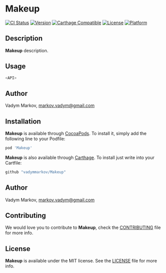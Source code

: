 # Makeup

[![CI Status](http://img.shields.io/travis/vadymmarkov/Makeup.svg?style=flat)](https://travis-ci.org/vadymmarkov/Makeup)
[![Version](https://img.shields.io/cocoapods/v/Makeup.svg?style=flat)](http://cocoadocs.org/docsets/Makeup)
[![Carthage Compatible](https://img.shields.io/badge/Carthage-compatible-4BC51D.svg?style=flat)](https://github.com/Carthage/Carthage)
[![License](https://img.shields.io/cocoapods/l/Makeup.svg?style=flat)](http://cocoadocs.org/docsets/Makeup)
[![Platform](https://img.shields.io/cocoapods/p/Makeup.svg?style=flat)](http://cocoadocs.org/docsets/Makeup)

## Description

**Makeup** description.

## Usage

```swift
<API>
```

## Author

Vadym Markov, markov.vadym@gmail.com

## Installation

**Makeup** is available through [CocoaPods](http://cocoapods.org). To install
it, simply add the following line to your Podfile:

```ruby
pod 'Makeup'
```

**Makeup** is also available through [Carthage](https://github.com/Carthage/Carthage).
To install just write into your Cartfile:

```ruby
github "vadymmarkov/Makeup"
```

## Author

Vadym Markov, markov.vadym@gmail.com

## Contributing

We would love you to contribute to **Makeup**, check the [CONTRIBUTING](https://github.com/vadymmarkov/Makeup/blob/master/CONTRIBUTING.md) file for more info.

## License

**Makeup** is available under the MIT license. See the [LICENSE](https://github.com/vadymmarkov/Makeup/blob/master/LICENSE.md) file for more info.
